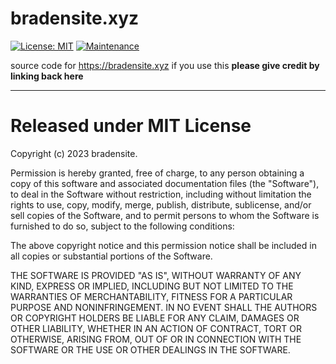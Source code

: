 # bradensite.xyz

[![License: MIT](https://img.shields.io/badge/License-MIT-yellow.svg)](https://opensource.org/licenses/MIT)   [![Maintenance](https://img.shields.io/badge/Maintained%3F-yes-green.svg)](https://gitea.com/bradensite/bradensite.xyz/commits/branch/main)

source code for https://bradensite.xyz
if you use this **please give credit by linking back here**

***

# Released under MIT License

Copyright (c) 2023 bradensite.

Permission is hereby granted, free of charge, to any person obtaining a copy of this software and associated documentation files (the "Software"), to deal in the Software without restriction, including without limitation the rights to use, copy, modify, merge, publish, distribute, sublicense, and/or sell copies of the Software, and to permit persons to whom the Software is furnished to do so, subject to the following conditions:

The above copyright notice and this permission notice shall be included in all copies or substantial portions of the Software.

THE SOFTWARE IS PROVIDED "AS IS", WITHOUT WARRANTY OF ANY KIND, EXPRESS OR IMPLIED, INCLUDING BUT NOT LIMITED TO THE WARRANTIES OF MERCHANTABILITY, FITNESS FOR A PARTICULAR PURPOSE AND NONINFRINGEMENT. IN NO EVENT SHALL THE AUTHORS OR COPYRIGHT HOLDERS BE LIABLE FOR ANY CLAIM, DAMAGES OR OTHER LIABILITY, WHETHER IN AN ACTION OF CONTRACT, TORT OR OTHERWISE, ARISING FROM, OUT OF OR IN CONNECTION WITH THE SOFTWARE OR THE USE OR OTHER DEALINGS IN THE SOFTWARE.
